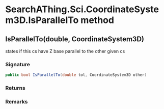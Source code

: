 # SearchAThing.Sci.CoordinateSystem3D.IsParallelTo method
## IsParallelTo(double, CoordinateSystem3D)
states if this cs have Z base parallel to the other given cs

### Signature
```csharp
public bool IsParallelTo(double tol, CoordinateSystem3D other)
```
### Returns

### Remarks

